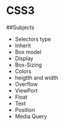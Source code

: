 # CSS3

##Subjects
- Selectors type
- Inherit
- Box model
- Display
- Box-Sizing
- Colors
- heigtth and width
- Overflow
- ViewPort
- Float
- Text
- Position
- Media Query
